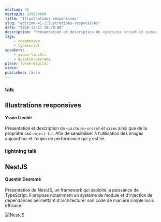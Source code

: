 ```yaml
---
edition: 41
meetupId: 255224689
title: "Illustrations responsives"
slug: "edition-41-illustrations-responsives"
date: "2018-11-27 18:30:00"
description: "Présentation et description de <picture> srcset et sizes ainsi que de la propriété css object-fit - NestJS, un framework qui exploite la puissance de TypeScript"
tags:
    - responsive
    - typescript
speakers:
    - yvain-liechti
    - quentin-desrame
place: forum-digital
video:
published: false
---
```


### talk
## Illustrations responsives
#### Yvain Liechti

Présentation et description de `<picture>` `srcset` et `sizes` ainsi que de la propriété css `object-fit`
Afin de sensibiliser à l'utilisation des images aujourd'hui et l'enjeu de performance qui y est lié.

### lightning talk
## NestJS
#### Quentin Desramé

Présentation de NestJS, un framework qui exploite la puissance de TypeScript. Il propose notamment un système de module et d'injection de dépendances permettant d'architecturer son code de manière simple mais efficace.

![NestJS](/talks/nestjs.png)
